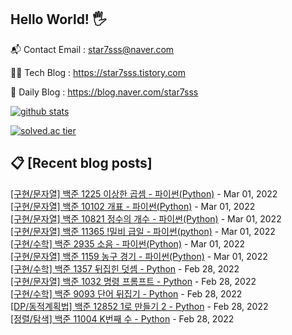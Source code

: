 ## Hello World! 🖐

📬 Contact Email : star7sss@naver.com

👨‍💻 Tech Blog : https://star7sss.tistory.com

🤪 Daily Blog : https://blog.naver.com/star7sss

[![github stats](https://github-readme-stats.vercel.app/api?username=jangThang&show_icons=true&hide_border=False)](https://star7sss.tistory.com)

[![solved.ac tier](http://mazassumnida.wtf/api/v2/generate_badge?boj=star7sss)](https://solved.ac/star7sss)

## 📋 [Recent blog posts]
[[구현/문자열] 백준 1225 이상한 곱셈 - 파이썬(Python)](https://star7sss.tistory.com/257) - Mar 01, 2022<br>
[[구현/문자열] 백준 10102 개표 - 파이썬(Python)](https://star7sss.tistory.com/256) - Mar 01, 2022<br>
[[구현/문자열] 백준 10821 정수의 개수 - 파이썬(Python)](https://star7sss.tistory.com/255) - Mar 01, 2022<br>
[[구현/문자열] 백준 11365 !밀비 급일 - 파이썬(python)](https://star7sss.tistory.com/254) - Mar 01, 2022<br>
[[구현/수학] 백준 2935 소음 - 파이썬(Python)](https://star7sss.tistory.com/253) - Mar 01, 2022<br>
[[구현/문자열] 백준 1159 농구 경기 - 파이썬(Python)](https://star7sss.tistory.com/252) - Mar 01, 2022<br>
[[구현/수학] 백준 1357 뒤집힌 덧셈 - Python](https://star7sss.tistory.com/251) - Feb 28, 2022<br>
[[구현/문자열] 백준 1032 명령 프롬프트 - Python](https://star7sss.tistory.com/250) - Feb 28, 2022<br>
[[구현/수학] 백준 9093 단어 뒤집기 - Python](https://star7sss.tistory.com/249) - Feb 28, 2022<br>
[[DP/동적계획법] 백준 12852 1로 만들기 2 - Python](https://star7sss.tistory.com/248) - Feb 28, 2022<br>
[[정렬/탐색] 백준 11004 K번째 수 - Python](https://star7sss.tistory.com/247) - Feb 28, 2022<br>
